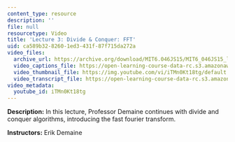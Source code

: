 ```yaml
---
content_type: resource
description: ''
file: null
resourcetype: Video
title: 'Lecture 3: Divide & Conquer: FFT'
uid: ca589b32-8260-1ed3-431f-87f715da272a
video_files:
  archive_url: https://archive.org/download/MIT6.046JS15/MIT6_046JS15_lec03_300k.mp4
  video_captions_file: https://open-learning-course-data-rc.s3.amazonaws.com/6-046j-design-and-analysis-of-algorithms-spring-2015/07e6328d8f0d50e7b643e5f2974d41e4_iTMn0Kt18tg.vtt
  video_thumbnail_file: https://img.youtube.com/vi/iTMn0Kt18tg/default.jpg
  video_transcript_file: https://open-learning-course-data-rc.s3.amazonaws.com/6-046j-design-and-analysis-of-algorithms-spring-2015/6c4e79cba85427e3ed99637eed01227f_iTMn0Kt18tg.pdf
video_metadata:
  youtube_id: iTMn0Kt18tg
---
```


**Description:** In this lecture, Professor Demaine continues with divide and conquer algorithms, introducing the fast fourier transform.

**Instructors:** Erik Demaine